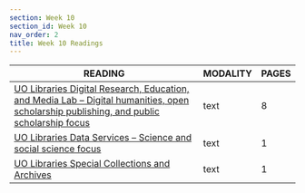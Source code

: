```yaml
---
section: Week 10
section_id: Week 10
nav_order: 2
title: Week 10 Readings
---
```


| READING                                                                                                                                                                       | MODALITY | PAGES |
| ----------------------------------------------------------------------------------------------------------------------------------------------------------------------------- | -------- | ----- |
|[UO Libraries Digital Research, Education, and Media Lab – Digital humanities, open scholarship publishing, and public scholarship focus](https://blogs.uoregon.edu/dreamlab/) | text     | 8     |
| [UO Libraries Data Services – Science and social science focus](https://library.uoregon.edu/data-services)                                                                     | text     | 1     |
| [UO Libraries Special Collections and Archives](https://library.uoregon.edu/special-collections)                                                                               | text     | 1     |
